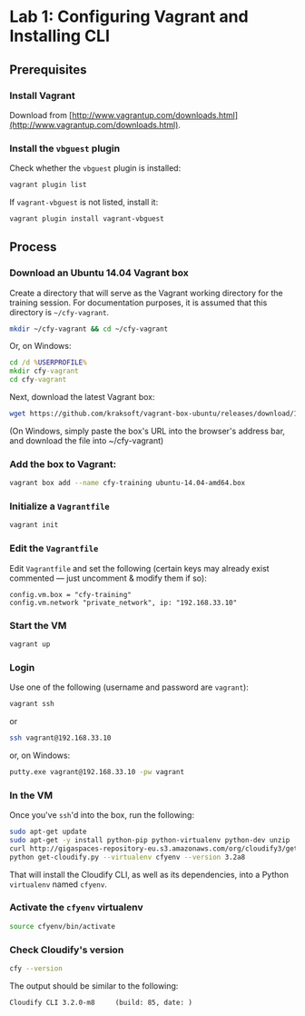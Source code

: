 # Lab 1: Configuring Vagrant and Installing CLI

## Prerequisites

### Install Vagrant

Download from [http://www.vagrantup.com/downloads.html](http://www.vagrantup.com/downloads.html).

### Install the `vbguest` plugin

Check whether the `vbguest` plugin is installed:

```bash
vagrant plugin list
```

If `vagrant-vbguest` is not listed, install it:

```bash
vagrant plugin install vagrant-vbguest
```

## Process

### Download an Ubuntu 14.04 Vagrant box

Create a directory that will serve as the Vagrant working directory for the training session. For documentation purposes, it is assumed that this directory is `~/cfy-vagrant`.

```bash
mkdir ~/cfy-vagrant && cd ~/cfy-vagrant
```

Or, on Windows:

```bat
cd /d %USERPROFILE%
mkdir cfy-vagrant
cd cfy-vagrant
```

Next, download the latest Vagrant box:

```bash
wget https://github.com/kraksoft/vagrant-box-ubuntu/releases/download/14.04/ubuntu-14.04-amd64.box
```

(On Windows, simply paste the box's URL into the browser's address bar, and download the file into ~/cfy-vagrant)

### Add the box to Vagrant:

```bash
vagrant box add --name cfy-training ubuntu-14.04-amd64.box
```

### Initialize a `Vagrantfile`

```bash
vagrant init
```

### Edit the `Vagrantfile`

Edit `Vagrantfile` and set the following (certain keys may already exist commented — just uncomment & modify them if so):

```
config.vm.box = "cfy-training"
config.vm.network "private_network", ip: "192.168.33.10"
```

### Start the VM

```bash
vagrant up
```

### Login

Use one of the following (username and password are `vagrant`):

```bash
vagrant ssh
```

or

```bash
ssh vagrant@192.168.33.10
```

or, on Windows:

```bat
putty.exe vagrant@192.168.33.10 -pw vagrant
```

### In the VM

Once you've `ssh`'d into the box, run the following:

```bash
sudo apt-get update
sudo apt-get -y install python-pip python-virtualenv python-dev unzip
curl http://gigaspaces-repository-eu.s3.amazonaws.com/org/cloudify3/get-cloudify.py -o get-cloudify.py
python get-cloudify.py --virtualenv cfyenv --version 3.2a8
```

That will install the Cloudify CLI, as well as its dependencies, into a Python `virtualenv` named `cfyenv`.

### Activate the `cfyenv` virtualenv

```bash
source cfyenv/bin/activate
```

### Check Cloudify's version

```bash
cfy --version
```

The output should be similar to the following:

```
Cloudify CLI 3.2.0-m8     (build: 85, date: )
```